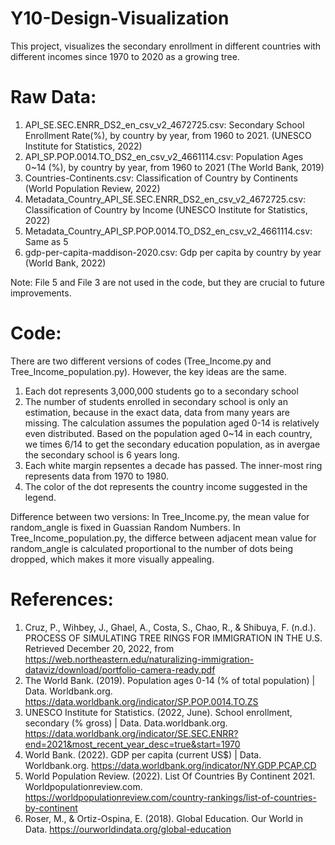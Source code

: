 # Y10-Design-Visualization
This project, visualizes the secondary enrollment in different countries with different incomes since 1970 to 2020 as a growing tree.

# Raw Data:
1. API_SE.SEC.ENRR_DS2_en_csv_v2_4672725.csv: Secondary School Enrollment Rate(%), by country by year, from 1960 to 2021. (UNESCO Institute for Statistics, 2022)
2. API_SP.POP.0014.TO_DS2_en_csv_v2_4661114.csv: Population Ages 0~14 (%), by country by year, from 1960 to 2021 (The World Bank, 2019)
3. Countries-Continents.csv: Classification of Country by Continents (World Population Review, 2022)
4. Metadata_Country_API_SE.SEC.ENRR_DS2_en_csv_v2_4672725.csv: Classification of Country by Income (UNESCO Institute for Statistics, 2022)
5. Metadata_Country_API_SP.POP.0014.TO_DS2_en_csv_v2_4661114.csv: Same as 5
6. gdp-per-capita-maddison-2020.csv: Gdp per capita by country by year (World Bank, 2022)

Note: File 5 and File 3 are not used in the code, but they are crucial to future improvements.

# Code:
There are two different versions of codes (Tree_Income.py and Tree_Income_population.py). However, the key ideas are the same.

1. Each dot represents 3,000,000 students go to a secondary school
2. The number of students enrolled in secondary school is only an estimation, because in the exact data, data from many years are missing. The calculation assumes the population aged 0-14 is relatively even distributed. Based on the population aged 0~14 in each country, we times 6/14 to get the secondary education population, as in avergae the secondary school is 6 years long.
3. Each white margin repsentes a decade has passed. The inner-most ring represents data from 1970 to 1980.
4. The color of the dot represents the country income suggested in the legend.

Difference between two versions:
In Tree_Income.py, the mean value for random_angle is fixed in Guassian Random Numbers.
In Tree_Income_population.py, the differce between adjacent mean value for random_angle is calculated proportional to the number of dots being dropped, which makes it more visually appealing.

# References:
1. Cruz, P., Wihbey, J., Ghael, A., Costa, S., Chao, R., & Shibuya, F. (n.d.). PROCESS OF SIMULATING TREE RINGS FOR IMMIGRATION IN THE U.S. Retrieved December 20, 2022, from https://web.northeastern.edu/naturalizing-immigration-dataviz/download/portfolio-camera-ready.pdf
2. The World Bank. (2019). Population ages 0-14 (% of total population) | Data. Worldbank.org. https://data.worldbank.org/indicator/SP.POP.0014.TO.ZS
3. UNESCO Institute for Statistics. (2022, June). School enrollment, secondary (% gross) | Data. Data.worldbank.org. https://data.worldbank.org/indicator/SE.SEC.ENRR?end=2021&most_recent_year_desc=true&start=1970
4. World Bank. (2022). GDP per capita (current US$) | Data. Worldbank.org. https://data.worldbank.org/indicator/NY.GDP.PCAP.CD
5. World Population Review. (2022). List Of Countries By Continent 2021. Worldpopulationreview.com. https://worldpopulationreview.com/country-rankings/list-of-countries-by-continent
6. Roser, M., & Ortiz-Ospina, E. (2018). Global Education. Our World in Data. https://ourworldindata.org/global-education
